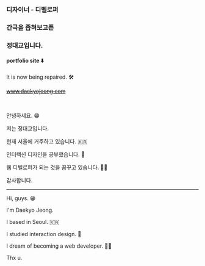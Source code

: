 ### 디자이너 - 디벨로퍼
### 간극을 좁혀보고픈
### 정대교입니다.

#### portfolio site ⬇️
It is now being repaired. 🛠

~~www.daekyojeong.com~~



<br>

안녕하세요. 😁

저는 정대교입니다.

현재 서울에 거주하고 있습니다. 🇰🇷

인터랙션 디자인을 공부했습니다. 🎨

웹 디벨로퍼가 되는 것을 꿈꾸고 있습니다. 🧑‍💻

감사합니다.

---------

Hi, guys. 😁

I'm Daekyo Jeong.

I based in Seoul. 🇰🇷

I studied interaction design. 🎨

I dream of becoming a web developer. 🧑‍💻

Thx u.



<!--
**Daekyo-Jeong/Daekyo-Jeong** is a ✨ _special_ ✨ repository because its `README.md` (this file) appears on your GitHub profile.

Here are some ideas to get you started:

- 🔭 I’m currently working on ...
- 🌱 I’m currently learning ...
- 👯 I’m looking to collaborate on ...
- 🤔 I’m looking for help with ...
- 💬 Ask me about ...
- 📫 How to reach me: ...
- 😄 Pronouns: ...
- ⚡ Fun fact: ...
-->

